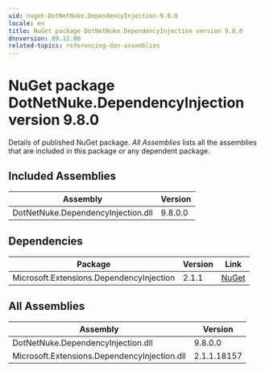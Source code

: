 ```yaml
---
uid: nuget-DotNetNuke.DependencyInjection-9.8.0
locale: en
title: NuGet package DotNetNuke.DependencyInjection version 9.8.0
dnnversion: 09.12.00
related-topics: referencing-dnn-assemblies
---
```


# NuGet package DotNetNuke.DependencyInjection version 9.8.0
Details of published NuGet package.
*All Assemblies* lists all the assemblies that are included in this package or any dependent package.

## Included Assemblies

|Assembly|Version|
|---|---|
|DotNetNuke.DependencyInjection.dll|9.8.0.0|

## Dependencies

|Package|Version|Link|
|---|---|---|
|Microsoft.Extensions.DependencyInjection|2.1.1|[NuGet](https://www.nuget.org/packages/Microsoft.Extensions.DependencyInjection/2.1.1)|

## All Assemblies

|Assembly|Version|
|---|---|
|DotNetNuke.DependencyInjection.dll|9.8.0.0|
|Microsoft.Extensions.DependencyInjection.dll|2.1.1.18157|

